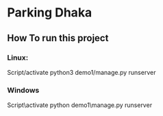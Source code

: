 # Parking Dhaka

## How To run this project

### Linux:
Script/activate
python3 demo1/manage.py runserver

### Windows
Script\activate
python demo1\manage.py runserver